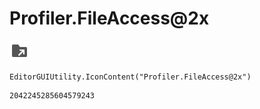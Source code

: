 # Profiler.FileAccess@2x
![](/img/Profiler.FileAccess@2x.png)

``` CSharp
EditorGUIUtility.IconContent("Profiler.FileAccess@2x")
```
```
2042245285604579243
```
